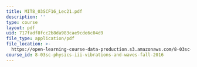 ```yaml
---
title: MIT8_03SCF16_Lec21.pdf
description: ''
type: course
layout: pdf
uid: 717fadf8fcc2b8da983cae9cde6c04d9
file_type: application/pdf
file_location: >-
  https://open-learning-course-data-production.s3.amazonaws.com/8-03sc-physics-iii-vibrations-and-waves-fall-2016/717fadf8fcc2b8da983cae9cde6c04d9_MIT8_03SCF16_Lec21.pdf
course_id: 8-03sc-physics-iii-vibrations-and-waves-fall-2016
---
```

